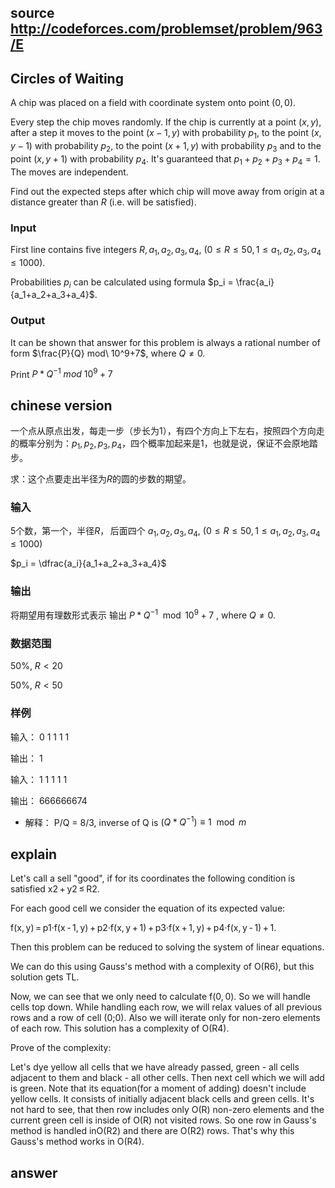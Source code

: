 
## source http://codeforces.com/problemset/problem/963/E

## Circles of Waiting

A chip was placed on a field with coordinate system onto point $(0, 0)$.

Every step the chip moves randomly. If the chip is currently at a point $(x, y)$, after a step it moves to the point $(x - 1, y)$ with probability $p_1$, to the point $(x, y - 1)$ with probability $p_2$, to the point $(x + 1, y)$ with probability $p_3$ and to the point $(x, y + 1)$ with probability $p_4$. It's guaranteed that $p_1 + p_2 + p_3 + p_4 = 1$. The moves are independent.

Find out the expected steps after which chip will move away from origin at a distance greater than $R$ (i.e.  will be satisfied).

### Input

First line contains five integers $R, a_1, a_2, a_3, a_4,\ (0 \leq R \leq 50, 1 \leq a_1, a_2, a_3, a_4 \leq 1000)$.

Probabilities $p_i$ can be calculated using formula $p_i = \frac{a_i}{a_1+a_2+a_3+a_4}$.

### Output

It can be shown that answer for this problem is always a rational number of form $\frac{P}{Q} mod\ 10^9+7$, where $Q \neq 0$.

Print $P*Q^{-1}\ mod\ 10^9 + 7$

## chinese version

一个点从原点出发，每走一步（步长为1），有四个方向上下左右，按照四个方向走的概率分别为：$p_1, p_2, p_3, p_4$，四个概率加起来是$1$，也就是说，保证不会原地踏步。

求：这个点要走出半径为$R$的圆的步数的期望。

### 输入

5个数，第一个，半径$R$， 后面四个 $a_1, a_2, a_3, a_4,\ (0 \leq R \leq 50, 1 \leq a_1, a_2, a_3, a_4 \leq 1000)$

$p_i = \dfrac{a_i}{a_1+a_2+a_3+a_4}$

### 输出

将期望用有理数形式表示 输出 $P*Q^{-1} \mod 10^9 + 7$ , where $Q \neq 0$.

### 数据范围

50%,  $R < 20$

50%,  $R < 50$

### 样例

输入：
0 1 1 1 1

输出：
1

输入：
1 1 1 1 1

输出：
666666674

- 解释：
P/Q = 8/3, inverse of Q is $(Q*Q^{-1}) \equiv 1 \mod m$

## explain

Let's call a sell "good", if for its coordinates the following condition is satisfied x2 + y2 ≤ R2.

For each good cell we consider the equation of its expected value:

f(x, y) = p1·f(x - 1, y) + p2·f(x, y + 1) + p3·f(x + 1, y) + p4·f(x, y - 1) + 1.

Then this problem can be reduced to solving the system of linear equations.

We can do this using Gauss's method with a complexity of O(R6), but this solution gets TL.

Now, we can see that we only need to calculate f(0, 0). So we will handle cells top down. While handling each row, we will relax values of all previous rows and a row of cell (0;0). Also we will iterate only for non-zero elements of each row. This solution has a complexity of O(R4).

Prove of the complexity:

Let's dye yellow all cells that we have already passed, green - all cells adjacent to them and black - all other cells. Then next cell which we will add is green. Note that its equation(for a moment of adding) doesn't include yellow cells. It consists of initially adjacent black cells and green cells. It's not hard to see, that then row includes only O(R) non-zero elements and the current green cell is inside of O(R) not visited rows. So one row in Gauss's method is handled inO(R2) and there are O(R2) rows. That's why this Gauss's method works in O(R4).



## answer

